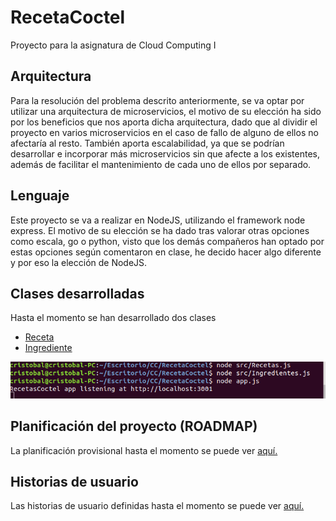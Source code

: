 # RecetaCoctel

Proyecto para la asignatura de Cloud Computing I 

## Arquitectura

Para la resolución del problema descrito anteriormente, se va optar por utilizar una arquitectura de microservicios, el motivo de su elección ha sido por los beneficios que nos aporta dicha arquitectura, dado que al dividir el proyecto en varios microservicios en el caso de fallo de alguno de ellos no afectaría al resto. También aporta escalabilidad, ya que se podrían desarrollar e incorporar más microservicios sin que afecte a los existentes, además de facilitar el mantenimiento de cada uno de ellos por separado. 

## Lenguaje

Este proyecto se va a realizar en NodeJS, utilizando el framework node express. El motivo de su elección se ha dado tras valorar otras opciones como escala, go o python, visto que los demás compañeros han optado por estas opciones según comentaron en clase, he decido hacer algo diferente y por eso la elección de NodeJS.

## Clases desarrolladas

Hasta el momento se han desarrollado dos clases 

- [Receta](https://github.com/cr13/RecetaCoctel/blob/main/src/Receta.js)
- [Ingrediente](https://github.com/cr13/RecetaCoctel/blob/main/src/Ingrediente.js)

![Verificación de las clases](https://github.com/cr13/RecetaCoctel/blob/main/doc/img/h1/verificacionclases.png)

## Planificación del proyecto (ROADMAP)

La planificación provisional hasta el momento se puede ver [aquí.](https://cr13.github.io/RecetaCoctel/Roadmap.html)

## Historias de usuario

Las historias de usuario definidas hasta el momento se puede ver [aquí.](https://cr13.github.io/RecetaCoctel/hu.html)


